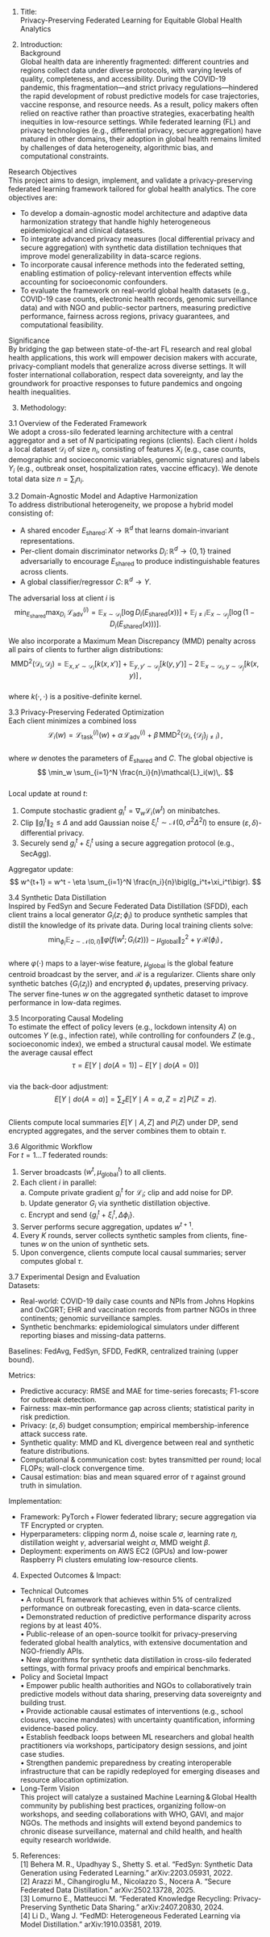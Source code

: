 1. Title:  
Privacy-Preserving Federated Learning for Equitable Global Health Analytics  

2. Introduction:  
Background  
Global health data are inherently fragmented: different countries and regions collect data under diverse protocols, with varying levels of quality, completeness, and accessibility. During the COVID-19 pandemic, this fragmentation—and strict privacy regulations—hindered the rapid development of robust predictive models for case trajectories, vaccine response, and resource needs. As a result, policy makers often relied on reactive rather than proactive strategies, exacerbating health inequities in low-resource settings. While federated learning (FL) and privacy technologies (e.g., differential privacy, secure aggregation) have matured in other domains, their adoption in global health remains limited by challenges of data heterogeneity, algorithmic bias, and computational constraints.  

Research Objectives  
This project aims to design, implement, and validate a privacy-preserving federated learning framework tailored for global health analytics. The core objectives are:  
- To develop a domain-agnostic model architecture and adaptive data harmonization strategy that handle highly heterogeneous epidemiological and clinical datasets.  
- To integrate advanced privacy measures (local differential privacy and secure aggregation) with synthetic data distillation techniques that improve model generalizability in data-scarce regions.  
- To incorporate causal inference methods into the federated setting, enabling estimation of policy-relevant intervention effects while accounting for socioeconomic confounders.  
- To evaluate the framework on real-world global health datasets (e.g., COVID-19 case counts, electronic health records, genomic surveillance data) and with NGO and public-sector partners, measuring predictive performance, fairness across regions, privacy guarantees, and computational feasibility.  

Significance  
By bridging the gap between state-of-the-art FL research and real global health applications, this work will empower decision makers with accurate, privacy-compliant models that generalize across diverse settings. It will foster international collaboration, respect data sovereignty, and lay the groundwork for proactive responses to future pandemics and ongoing health inequalities.  

3. Methodology:  

3.1 Overview of the Federated Framework  
We adopt a cross-silo federated learning architecture with a central aggregator and a set of $N$ participating regions (clients). Each client $i$ holds a local dataset $\mathcal{D}_i$ of size $n_i$, consisting of features $X_i$ (e.g., case counts, demographic and socioeconomic variables, genomic signatures) and labels $Y_i$ (e.g., outbreak onset, hospitalization rates, vaccine efficacy). We denote total data size $n=\sum_i n_i$.  

3.2 Domain-Agnostic Model and Adaptive Harmonization  
To address distributional heterogeneity, we propose a hybrid model consisting of:  
- A shared encoder $E_{\mathrm{shared}}:\,X\to \mathbb{R}^d$ that learns domain-invariant representations.  
- Per-client domain discriminator networks $D_i:\, \mathbb{R}^d\to \{0,1\}$ trained adversarially to encourage $E_{\mathrm{shared}}$ to produce indistinguishable features across clients.  
- A global classifier/regressor $C:\,\mathbb{R}^d\to Y$.  

The adversarial loss at client $i$ is  
$$
\min_{E_{\mathrm{shared}}}\max_{D_i}\;\mathcal{L}_{\mathrm{adv}}^{(i)}
=\mathbb{E}_{x\sim \mathcal{D}_i}\bigl[\log D_i(E_{\mathrm{shared}}(x))\bigr]
+\mathbb{E}_{j\neq i}\mathbb{E}_{x\sim \mathcal{D}_j}\bigl[\log(1-D_i(E_{\mathrm{shared}}(x)))\bigr].
$$  

We also incorporate a Maximum Mean Discrepancy (MMD) penalty across all pairs of clients to further align distributions:  
$$
\mathrm{MMD}^2(\mathcal{D}_i,\mathcal{D}_j)
=\mathbb{E}_{x,x'\sim \mathcal{D}_i}[k(x,x')]
+\mathbb{E}_{y,y'\sim \mathcal{D}_j}[k(y,y')]
-2\,\mathbb{E}_{x\sim \mathcal{D}_i,y\sim \mathcal{D}_j}[k(x,y)]\,,
$$  
where $k(\cdot,\cdot)$ is a positive-definite kernel.  

3.3 Privacy-Preserving Federated Optimization  
Each client minimizes a combined loss  
$$
\mathcal{L}_i(w)
=\mathcal{L}_{\mathrm{task}}^{(i)}(w)
+\alpha\,\mathcal{L}_{\mathrm{adv}}^{(i)}
+\beta\,\mathrm{MMD}^2(\mathcal{D}_i,\{\mathcal{D}_j\}_{j\neq i})\,,
$$  
where $w$ denotes the parameters of $E_{\mathrm{shared}}$ and $C$. The global objective is  
$$
\min_w \sum_{i=1}^N \frac{n_i}{n}\mathcal{L}_i(w)\,.
$$  
Local update at round $t$:  
1. Compute stochastic gradient $g_i^t = \nabla_w \mathcal{L}_i(w^t)$ on minibatches.  
2. Clip $\|g_i^t\|_2\le \Delta$ and add Gaussian noise $\xi_i^t\sim\mathcal{N}(0,\sigma^2\Delta^2I)$ to ensure $(\varepsilon,\delta)$-differential privacy.  
3. Securely send $g_i^t+\xi_i^t$ using a secure aggregation protocol (e.g., SecAgg).  

Aggregator update:  
$$
w^{t+1} = w^t - \eta \sum_{i=1}^N \frac{n_i}{n}\bigl(g_i^t+\xi_i^t\bigr).
$$  

3.4 Synthetic Data Distillation  
Inspired by FedSyn and Secure Federated Data Distillation (SFDD), each client trains a local generator $G_i(z;\phi_i)$ to produce synthetic samples that distill the knowledge of its private data. During local training clients solve:  
$$
\min_{\phi_i} \mathbb{E}_{z\sim \mathcal{N}(0,I)}\bigl\|\varphi\bigl(f(w^t;G_i(z))\bigr)
-\mu_{\mathrm{global}}\bigr\|_2^2
+\gamma\,\mathcal{R}(\phi_i)\,,
$$  
where $\varphi(\cdot)$ maps to a layer-wise feature, $\mu_{\mathrm{global}}$ is the global feature centroid broadcast by the server, and $\mathcal{R}$ is a regularizer. Clients share only synthetic batches $\{G_i(z_j)\}$ and encrypted $\phi_i$ updates, preserving privacy. The server fine-tunes $w$ on the aggregated synthetic dataset to improve performance in low-data regimes.  

3.5 Incorporating Causal Modeling  
To estimate the effect of policy levers (e.g., lockdown intensity $A$) on outcomes $Y$ (e.g., infection rate), while controlling for confounders $Z$ (e.g., socioeconomic index), we embed a structural causal model. We estimate the average causal effect  
$$
\tau = E[Y\mid do(A=1)] - E[Y\mid do(A=0)]
$$  
via the back-door adjustment:  
$$
E[Y\mid do(A=a)] = \sum_{z} E[Y\mid A=a,Z=z]\,P(Z=z).
$$  
Clients compute local summaries $E[Y\mid A,Z]$ and $P(Z)$ under DP, send encrypted aggregates, and the server combines them to obtain $\tau$.  

3.6 Algorithmic Workflow  
For $t=1\ldots T$ federated rounds:  
1. Server broadcasts $(w^t,\mu_{\mathrm{global}}^t)$ to all clients.  
2. Each client $i$ in parallel:  
   a. Compute private gradient $g_i^t$ for $\mathcal{L}_i$; clip and add noise for DP.  
   b. Update generator $G_i$ via synthetic distillation objective.  
   c. Encrypt and send $\{g_i^t+\xi_i^t,\Delta\phi_i\}$.  
3. Server performs secure aggregation, updates $w^{t+1}$.  
4. Every $K$ rounds, server collects synthetic samples from clients, fine-tunes $w$ on the union of synthetic sets.  
5. Upon convergence, clients compute local causal summaries; server computes global $\tau$.  

3.7 Experimental Design and Evaluation  
Datasets:  
- Real-world: COVID-19 daily case counts and NPIs from Johns Hopkins and OxCGRT; EHR and vaccination records from partner NGOs in three continents; genomic surveillance samples.  
- Synthetic benchmarks: epidemiological simulators under different reporting biases and missing-data patterns.  

Baselines: FedAvg, FedSyn, SFDD, FedKR, centralized training (upper bound).  

Metrics:  
- Predictive accuracy: RMSE and MAE for time-series forecasts; F1-score for outbreak detection.  
- Fairness: max–min performance gap across clients; statistical parity in risk prediction.  
- Privacy: $(\varepsilon,\delta)$ budget consumption; empirical membership-inference attack success rate.  
- Synthetic quality: MMD and KL divergence between real and synthetic feature distributions.  
- Computational & communication cost: bytes transmitted per round; local FLOPs; wall-clock convergence time.  
- Causal estimation: bias and mean squared error of $\tau$ against ground truth in simulation.  

Implementation:  
- Framework: PyTorch + Flower federated library; secure aggregation via TF Encrypted or crypten.  
- Hyperparameters: clipping norm $\Delta$, noise scale $\sigma$, learning rate $\eta$, distillation weight $\gamma$, adversarial weight $\alpha$, MMD weight $\beta$.  
- Deployment: experiments on AWS EC2 (GPUs) and low-power Raspberry Pi clusters emulating low-resource clients.  

4. Expected Outcomes & Impact:  
- Technical Outcomes  
  • A robust FL framework that achieves within 5% of centralized performance on outbreak forecasting, even in data-scarce clients.  
  • Demonstrated reduction of predictive performance disparity across regions by at least 40%.  
  • Public-release of an open-source toolkit for privacy-preserving federated global health analytics, with extensive documentation and NGO-friendly APIs.  
  • New algorithms for synthetic data distillation in cross-silo federated settings, with formal privacy proofs and empirical benchmarks.  
- Policy and Societal Impact  
  • Empower public health authorities and NGOs to collaboratively train predictive models without data sharing, preserving data sovereignty and building trust.  
  • Provide actionable causal estimates of interventions (e.g., school closures, vaccine mandates) with uncertainty quantification, informing evidence-based policy.  
  • Establish feedback loops between ML researchers and global health practitioners via workshops, participatory design sessions, and joint case studies.  
  • Strengthen pandemic preparedness by creating interoperable infrastructure that can be rapidly redeployed for emerging diseases and resource allocation optimization.  
- Long-Term Vision  
  This project will catalyze a sustained Machine Learning & Global Health community by publishing best practices, organizing follow-on workshops, and seeding collaborations with WHO, GAVI, and major NGOs. The methods and insights will extend beyond pandemics to chronic disease surveillance, maternal and child health, and health equity research worldwide.  

5. References:  
[1] Behera M. R., Upadhyay S., Shetty S. et al. “FedSyn: Synthetic Data Generation using Federated Learning.” arXiv:2203.05931, 2022.  
[2] Arazzi M., Cihangiroglu M., Nicolazzo S., Nocera A. “Secure Federated Data Distillation.” arXiv:2502.13728, 2025.  
[3] Lomurno E., Matteucci M. “Federated Knowledge Recycling: Privacy-Preserving Synthetic Data Sharing.” arXiv:2407.20830, 2024.  
[4] Li D., Wang J. “FedMD: Heterogeneous Federated Learning via Model Distillation.” arXiv:1910.03581, 2019.